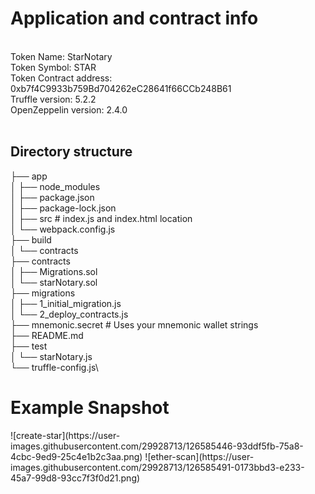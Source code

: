 <h1> Application and contract info </h1>
<br>
Token Name: StarNotary<br>
Token Symbol: STAR<br>
Token Contract address: 0xb7f4C9933b759Bd704262eC28641f66CCb248B61<br>
Truffle version: 5.2.2<br>
OpenZeppelin version: 2.4.0<br>
<br>

<h2> Directory structure </h2>

├── app\
│   ├── node_modules\
│   ├── package.json\
│   ├── package-lock.json\
│   ├── src # index.js and index.html location\
│   └── webpack.config.js\
├── build\
│   └── contracts\
├── contracts\
│   ├── Migrations.sol\
│   └── starNotary.sol\
├── migrations\
│   ├── 1_initial_migration.js\
│   └── 2_deploy_contracts.js\
├── mnemonic.secret  # Uses your mnemonic wallet strings\
├── README.md\
├── test\
│   └── starNotary.js\
└── truffle-config.js\

<h1> Example Snapshot</h1>
![create-star](https://user-images.githubusercontent.com/29928713/126585446-93ddf5fb-75a8-4cbc-9ed9-25c4e1b2c3aa.png)
![ether-scan](https://user-images.githubusercontent.com/29928713/126585491-0173bbd3-e233-45a7-99d8-93cc7f3f0d21.png)
